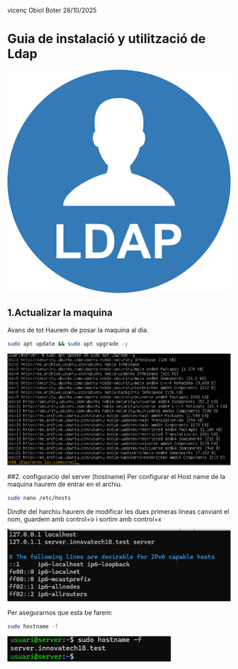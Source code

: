 
vicenç Obiol Boter
28/10/2025

# Guia de instalació y utilització de Ldap 

![a](IMG/simpleid.png)

## 1.Actualizar la maquina 
Avans de tot  Haurem de posar la maquina al dia.
```bash
sudo apt update && sudo apt upgrade -y
```
![captura de upgrade](IMG/captura.upgrade.png)

##2. configuracio del server (hostname) 
Per configurar el Host name de la maquina haurem de entrar en el archiu.
```bash
sudo nano /etc/hosts
```
Dindte del harchiu haurem de modificar les dues primeras lineas canviant el nom,
guardem amb control+o i sortim amb control+x

![captura de el hostname](IMG/capturahostname.png)

Per asegurarnos que esta be farem:
```bash
sudo hostname -f
```
![hostname -f](IMG/hostname-f.png)

